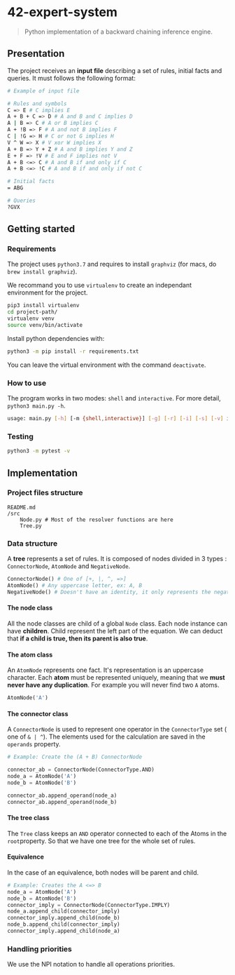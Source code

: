 # 42-expert-system

> Python implementation of a backward chaining inference engine.

## Presentation

The project receives an **input file** describing a set of rules, initial facts and queries. It must follows the following format:

```bash
# Example of input file

# Rules and symbols
C => E # C implies E
A + B + C => D # A and B and C implies D
A | B => C # A or B implies C
A + !B => F # A and not B implies F
C | !G => H # C or not G implies H
V ^ W => X # V xor W implies X
A + B => Y + Z # A and B implies Y and Z
E + F => !V # E and F implies not V
A + B <=> C # A and B if and only if C
A + B <=> !C # A and B if and only if not C

# Initial facts
= ABG

# Queries
?GVX
```

## Getting started

### Requirements

The project uses `python3.7` and requires to install `graphviz` (for macs, do `brew install graphviz`).

We recommand you to use `virtualenv` to create an independant environment for the project.

```bash
pip3 install virtualenv
cd project-path/
virtualenv venv
source venv/bin/activate
```

Install python dependencies with:

```bash
python3 -m pip install -r requirements.txt
```

You can leave the virtual environment with the command `deactivate`.

### How to use

The program works in two modes: `shell` and `interactive`. For more detail, `python3 main.py -h`.

```bash
usage: main.py [-h] [-m {shell,interactive}] [-g] [-r] [-i] [-s] [-v] input
```

### Testing

```bash
python3 -m pytest -v
```

## Implementation

### Project files structure

```
README.md
/src
    Node.py # Most of the resolver functions are here
    Tree.py
```

### Data structure

A **tree** represents a set of rules. It is composed of nodes divided in 3 types : `ConnectorNode`, `AtomNode` and `NegativeNode`.

```python
ConnectorNode() # One of [+, |, ^, =>]
AtomNode() # Any uppercase letter, ex: A, B
NegativeNode() # Doesn't have an identity, it only represents the negative part 
```

#### The node class

All the node classes are child of a global `Node` class. Each node instance can have **children**. Child represent the left part of the equation. We can deduct that **if a child is true, then its parent is also true**.

#### The atom class

An `AtomNode` represents one fact. It's representation is an uppercase character. Each **atom** must be represented uniquely, meaning that we **must never have any duplication**. For example you will never find two `A` atoms.

```python
AtomNode('A')
```

#### The connector class

A `ConnectorNode` is used to represent one operator in the `ConnectorType` set  ( one of `& | ^`). The elements used for the calculation are saved in the `operands` property.

```python
# Example: Create the (A + B) ConnectorNode

connector_ab = ConnectorNode(ConnectorType.AND)
node_a = AtomNode('A')
node_b = AtomNode('B')

connector_ab.append_operand(node_a)
connector_ab.append_operand(node_b)
```

#### The tree class

The `Tree` class keeps an `AND` operator connected to each of the Atoms in the `root`property. So that we have one tree for the whole set of rules.

#### Equivalence

In the case of an equivalence, both nodes will be parent and child.

```python
# Example: Creates the A <=> B
node_a = AtomNode('A')
node_b = AtomNode('B')
connector_imply = ConnectorNode(ConnectorType.IMPLY)
node_a.append_child(connector_imply)
connector_imply.append_child(node_b)
node_b.append_child(connector_imply)
connector_imply.append_child(node_a)
```

### Handling priorities

We use the NPI notation to handle all operations priorities.
